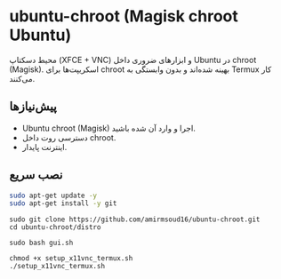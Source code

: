 # ubuntu-chroot (Magisk chroot Ubuntu)

محیط دسکتاپ (XFCE + VNC) و ابزارهای ضروری داخل Ubuntu در chroot (Magisk). اسکریپت‌ها برای chroot بهینه شده‌اند و بدون وابستگی به Termux کار می‌کنند.

## پیش‌نیازها
- Ubuntu chroot (Magisk) اجرا و وارد آن شده باشید.
- دسترسی روت داخل chroot.
- اینترنت پایدار.

## نصب سریع
```bash
sudo apt-get update -y
sudo apt-get install -y git
```
```
sudo git clone https://github.com/amirmsoud16/ubuntu-chroot.git
cd ubuntu-chroot/distro
```
```
sudo bash gui.sh
```
```
chmod +x setup_x11vnc_termux.sh
./setup_x11vnc_termux.sh
```
